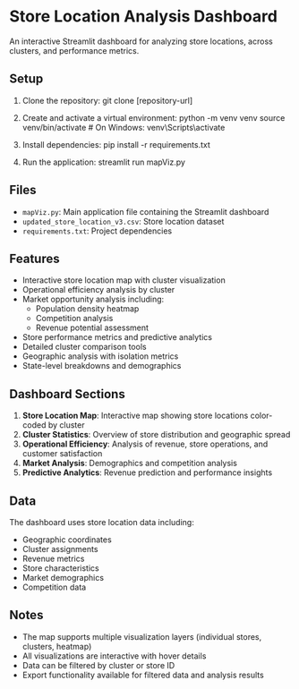 # Store Location Analysis Dashboard

An interactive Streamlit dashboard for analyzing store locations, across clusters, and performance metrics.

## Setup

1. Clone the repository:
git clone [repository-url]

2. Create and activate a virtual environment:
python -m venv venv
source venv/bin/activate  # On Windows: venv\Scripts\activate

3. Install dependencies:
pip install -r requirements.txt

4. Run the application:
streamlit run mapViz.py

## Files
- `mapViz.py`: Main application file containing the Streamlit dashboard
- `updated_store_location_v3.csv`: Store location dataset
- `requirements.txt`: Project dependencies

## Features
- Interactive store location map with cluster visualization
- Operational efficiency analysis by cluster
- Market opportunity analysis including:
  - Population density heatmap
  - Competition analysis
  - Revenue potential assessment
- Store performance metrics and predictive analytics
- Detailed cluster comparison tools
- Geographic analysis with isolation metrics
- State-level breakdowns and demographics

## Dashboard Sections
1. **Store Location Map**: Interactive map showing store locations color-coded by cluster
2. **Cluster Statistics**: Overview of store distribution and geographic spread
3. **Operational Efficiency**: Analysis of revenue, store operations, and customer satisfaction
4. **Market Analysis**: Demographics and competition analysis
5. **Predictive Analytics**: Revenue prediction and performance insights

## Data
The dashboard uses store location data including:
- Geographic coordinates
- Cluster assignments
- Revenue metrics
- Store characteristics
- Market demographics
- Competition data

## Notes
- The map supports multiple visualization layers (individual stores, clusters, heatmap)
- All visualizations are interactive with hover details
- Data can be filtered by cluster or store ID
- Export functionality available for filtered data and analysis results 